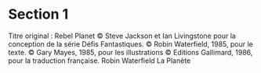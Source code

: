 # Section 1

Titre original : Rebel Planet
© Steve Jackson et Ian Livingstone pour la conception de la série Défis
Fantastiques. © Robin Waterfield, 1985, pour le texte. © Gary Mayes, 1985, pour les
illustrations © Editions Gallimard, 1986, pour la traduction française.
Robin Waterfield
La Planète